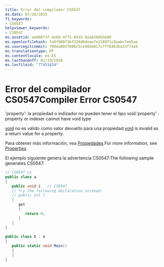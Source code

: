 ```yaml
---
title: Error del compilador CS0547
ms.date: 07/20/2015
f1_keywords:
- CS0547
helpviewer_keywords:
- CS0547
ms.assetid: aa80873f-deb0-4ff2-8435-92a626bb5b80
ms.openlocfilehash: fa9f908f3bf339d0deae7e218971c8aabc7ee5ae
ms.sourcegitcommit: 700ea803fb06c5ce98de017c7f76463ba33ff4a9
ms.translationtype: MT
ms.contentlocale: es-ES
ms.lasthandoff: 02/19/2020
ms.locfileid: "77451634"
---
```

# <a name="compiler-error-cs0547"></a><span data-ttu-id="5cea1-102">Error del compilador CS0547</span><span class="sxs-lookup"><span data-stu-id="5cea1-102">Compiler Error CS0547</span></span>
<span data-ttu-id="5cea1-103">'property': la propiedad o indizador no pueden tener el tipo void.</span><span class="sxs-lookup"><span data-stu-id="5cea1-103">'property' : property or indexer cannot have void type</span></span>  
  
 <span data-ttu-id="5cea1-104">[void](../language-reference/builtin-types/void.md) no es válido como valor devuelto para una propiedad.</span><span class="sxs-lookup"><span data-stu-id="5cea1-104">[void](../language-reference/builtin-types/void.md) is invalid as a return value for a property.</span></span>  
  
 <span data-ttu-id="5cea1-105">Para obtener más información, vea [Propiedades](../programming-guide/classes-and-structs/properties.md).</span><span class="sxs-lookup"><span data-stu-id="5cea1-105">For more information, see [Properties](../programming-guide/classes-and-structs/properties.md).</span></span>  
  
 <span data-ttu-id="5cea1-106">El ejemplo siguiente genera la advertencia CS0547:</span><span class="sxs-lookup"><span data-stu-id="5cea1-106">The following sample generates CS0547:</span></span>  
  
```csharp  
// CS0547.cs  
public class a  
{  
   public void i   // CS0547  
   // Try the following declaration instead:  
   // public int i  
   {  
      get  
      {  
         return 0;  
      }  
   }  
}  
  
public class b : a  
{  
   public static void Main()  
   {  
   }  
}  
```
